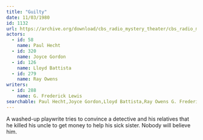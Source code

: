 ```yaml
---
title: "Guilty"
date: 11/03/1980
id: 1132
url: https://archive.org/download/cbs_radio_mystery_theater/cbs_radio_mystery_theater-1101-1150.zip/cbs_radio_mystery_theater-1101-1150%2Fcbsrmt_1132_guilty.mp3
actors:  
  - id: 58
    name: Paul Hecht  
  - id: 320
    name: Joyce Gordon  
  - id: 126
    name: Lloyd Battista  
  - id: 279
    name: Ray Owens
writers:  
  - id: 288
    name: G. Frederick Lewis
searchable: Paul Hecht,Joyce Gordon,Lloyd Battista,Ray Owens G. Frederick Lewis
---
```

A washed-up playwrite tries to convince a detective and his relatives that he killed his uncle to get money to help his sick sister. Nobody will believe him.